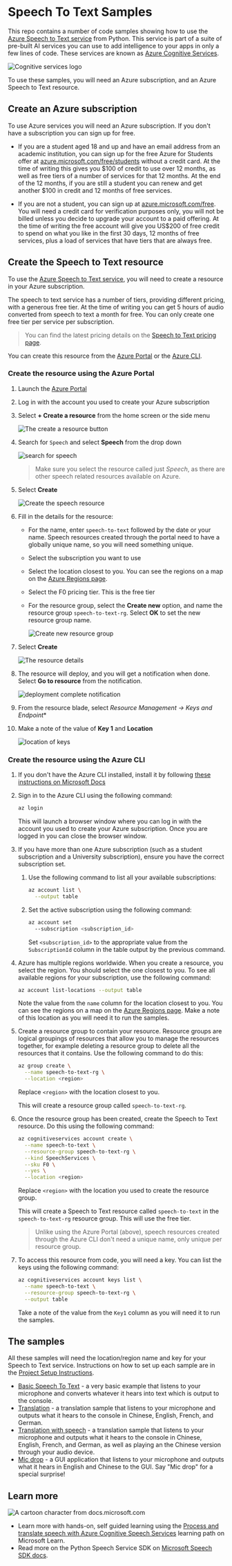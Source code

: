 # Speech To Text Samples

This repo contains a number of code samples showing how to use the [Azure Speech to Text service](https://azure.microsoft.com/services/cognitive-services/speech-to-text/?WT.mc_id=speechtotextsamples-github-jabenn) from Python. This service is part of a suite of pre-built AI services you can use to add intelligence to your apps in only a few lines of code. These services are known as [Azure Cognitive Services](https://azure.microsoft.com/services/cognitive-services/?WT.mc_id=speechtotextsamples-github-jabenn).

![Cognitive services logo](./images/cognitive-services.png)

To use these samples, you will need an Azure subscription, and an Azure Speech to Text resource.

## Create an Azure subscription

To use Azure services you will need an Azure subscription. If you don't have a subscription you can sign up for free.

* If you are a student aged 18 and up and have an email address from an academic institution, you can sign up for the free Azure for Students offer at [azure.microsoft.com/free/students](https://azure.microsoft.com/free/students/?WT.mc_id=speechtotextsamples-github-jabenn) without a credit card. At the time of writing this gives you $100 of credit to use over 12 months, as well as free tiers of a number of services for that 12 months. At the end of the 12 months, if you are still a student you can renew and get another $100 in credit and 12 months of free services.

* If you are not a student, you can sign up at [azure.microsoft.com/free](https://azure.microsoft.com/free/?WT.mc_id=speechtotextsamples-github-jabenn). You will need a credit card for verification purposes only, you will not be billed unless you decide to upgrade your account to a paid offering. At the time of writing the free account will give you US$200 of free credit to spend on what you like in the first 30 days, 12 months of free services, plus a load of services that have tiers that are always free.

## Create the Speech to Text resource

To use the [Azure Speech to Text service](https://azure.microsoft.com/services/cognitive-services/speech-to-text/?WT.mc_id=speechtotextsamples-github-jabenn), you will need to create a resource in your Azure subscription.

The speech to text service has a number of tiers, providing different pricing, with a generous free tier. At the time of writing you can get 5 hours of audio converted from speech to text a month for free. You can only create one free tier per service per subscription.

> You can find the latest pricing details on the [Speech to Text pricing page](https://azure.microsoft.com/pricing/details/cognitive-services/speech-services/?WT.mc_id=speechtotextsamples-github-jabenn).

You can create this resource from the [Azure Portal](https://portal.azure.com/?WT.mc_id=speechtotextsamples-github-jabenn) or the [Azure CLI](https://docs.microsoft.com/cli/azure/?WT.mc_id=speechtotextsamples-github-jabenn).

### Create the resource using the Azure Portal

1. Launch the [Azure Portal](https://portal.azure.com?WT.mc_id=speechtotextsamples-github-jabenn)

1. Log in with the account you used to create your Azure subscription

1. Select **+ Create a resource** from the home screen or the side menu

    ![The create a resource button](./images/create-resource.png)

1. Search for `Speech` and select **Speech** from the drop down

    ![search for speech](./images/search-speech.png)

    > Make sure you select the resource called just *Speech*, as there are other speech related resources available on Azure.

1. Select **Create**

    ![Create the speech resource](./images/create-speech.png)

1. Fill in the details for the resource:

    * For the name, enter `speech-to-text` followed by the date or your name. Speech resources created through the portal need to have a globally unique name, so you will need something unique.

    * Select the subscription you want to use

    * Select the location closest to you. You can see the regions on a map on the [Azure Regions page](https://azure.microsoft.com/global-infrastructure/regions/?WT.mc_id=speechtotextsamples-github-jabenn).

    * Select the F0 pricing tier. This is the free tier

    * For the resource group, select the **Create new** option, and name the resource group `speech-to-text-rg`. Select **OK** to set the new resource group name.

        ![Create new resource group](./images/create-resource-group.png)

1. Select **Create**

    ![The resource details](./images/resource-details.png)

1. The resource will deploy, and you will get a notification when done. Select **Go to resource** from the notification.

    ![deployment complete notification](./images/deployment-complete.png)

1. From the resource blade, select *Resource Management -> Keys and Endpoint**

1. Make a note of the value of **Key 1** and **Location**

    ![location of keys](./images/keys.png)

### Create the resource using the Azure CLI

1. If you don't have the Azure CLI installed, install it by following [these instructions on Microsoft Docs](https://docs.microsoft.com/cli/azure/install-azure-cli?WT.mc_id=speechtotextsamples-github-jabenn)

1. Sign in to the Azure CLI using the following command:

    ```sh
    az login
    ```

    This will launch a browser window where you can log in with the account you used to create your Azure subscription. Once you are logged in you can close the browser window.

1. If you have more than one Azure subscription (such as a student subscription and a University subscription), ensure you have the correct subscription set.

    1. Use the following command to list all your available subscriptions:

        ```sh
        az account list \
          --output table
        ````

    1. Set the active subscription using the following command:

        ```sh
        az account set
          --subscription <subscription_id>
        ```

        Set `<subscription_id>` to the appropriate value from the `SubscriptionId` column in the table output by the previous command.

1. Azure has multiple regions worldwide. When you create a resource, you select the region. You should select the one closest to you. To see all available regions for your subscription, use the following command:

    ```sh
    az account list-locations --output table
    ```

    Note the value from the `name` column for the location closest to you. You can see the regions on a map on the [Azure Regions page](https://azure.microsoft.com/global-infrastructure/regions/?WT.mc_id=speechtotextsamples-github-jabenn). Make a note of this location as you will need it to run the samples.

1. Create a resource group to contain your resource. Resource groups are logical groupings of resources that allow you to manage the resources together, for example deleting a resource group to delete all the resources that it contains. Use the following command to do this:

    ```sh
    az group create \
      --name speech-to-text-rg \
      --location <region>
    ```

    Replace `<region>` with the location closest to you.

    This will create a resource group called `speech-to-text-rg`.

1. Once the resource group has been created, create the Speech to Text resource. Do this using the following command:

    ```sh
    az cognitiveservices account create \
      --name speech-to-text \
      --resource-group speech-to-text-rg \
      --kind SpeechServices \
      --sku F0 \
      --yes \
      --location <region>
    ```

    Replace `<region>` with the location you used to create the resource group.

    This will create a Speech to Text resource called `speech-to-text` in the `speech-to-text-rg` resource group. This will use the free tier.

    > Unlike using the Azure Portal (above), speech resources created through the Azure CLI don't need a unique name, only unique per resource group.

1. To access this resource from code, you will need a key. You can list the keys using the following command:

    ```sh
    az cognitiveservices account keys list \
      --name speech-to-text \
      --resource-group speech-to-text-rg \
      --output table
    ```

    Take a note of the value from the `Key1` column as you will need it to run the samples.

## The samples

All these samples will need the location/region name and key for your Speech to Text service. Instructions on how to set up each sample are in the [Project Setup Instructions](./ProjectSetup.md).

* [Basic Speech To Text](./BasicSpeechToText) - a very basic example that listens to your microphone and converts whatever it hears into text which is output to the console.
* [Translation](./Translation) - a translation sample that listens to your microphone and outputs what it hears to the console in Chinese, English, French, and German.
* [Translation with speech](./TranslationWithSpeech) - a translation sample that listens to your microphone and outputs what it hears to the console in Chinese, English, French, and German, as well as playing an the Chinese version through your audio device.
* [Mic drop](./MicDrop) - a GUI application that listens to your microphone and outputs what it hears in English and Chinese to the GUI. Say "Mic drop" for a special surprise!

## Learn more

![A cartoon character from docs.microsoft.com](./images/docs_character.png)

* Learn more with hands-on, self guided learning using the [Process and translate speech with Azure Cognitive Speech Services](https://docs.microsoft.com/learn/paths/translate-speech-with-speech-services/?WT.mc_id=speechtotextsamples-github-jabenn) learning path on Microsoft Learn.
* Read more on the Python Speech Service SDK on [Microsoft Speech SDK docs](https://docs.microsoft.com/azure/cognitive-services/speech-service/?WT.mc_id=speechtotextsamples-github-jabenn).
